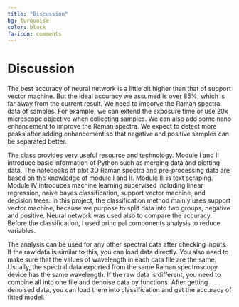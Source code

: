 ```yaml
---
title: "Discussion"
bg: turquoise
color: black
fa-icon: comments
---
```


# Discussion

The best accuracy of neural network is a little bit higher than that of support vector machine. But the ideal accuracy we assumed is over 85%, which is far away from the current result. We need to imporve the Raman spectral data of samples. For example, we can extend the exposure time or use 20x microscope objective when collecting samples. We can also add some nano enhancement to improve the Raman spectra. We expect to detect more peaks after adding enhancement so that negative and positive samples can be separated better.

The class provides very useful resource and technology. Module I and II introduce basic information of Python such as merging data and plotting data. The notebooks of plot 3D Raman spectra and pre-processing data are based on the knowledge of module I and II. Module III is text scraping. Module IV introduces machine learning supervised including linear regression, naive bayes classification, support vector machine, and decision trees. In this project, the classification method mainly uses support vector machine, because we purpose to split data into two groups, negative and positive. Neural network was used also to compare the accuracy. Before the classification, I used principal components analysis to reduce variables.

The analysis can be used for any other spectral data after checking inputs. If the raw data is similar to this, you can load data directly. You also need to make sure that the values of wavelength in each data file are the same. Usually, the spectral data exported from the same Raman spectroscopy device has the same wavelength. If the raw data is different, you need to combine all into one file and denoise data by functions. After getting denoised data, you can load them into classification and get the accuracy of fitted model. 
